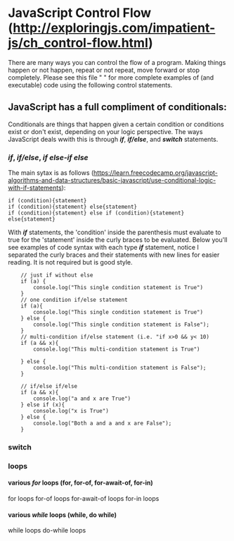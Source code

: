 # JavaScript Control Flow (http://exploringjs.com/impatient-js/ch_control-flow.html)
There are many ways you can control the flow of a program. Making things happen or not happen, repeat or not repeat, move forward or stop completely.
Please see this file " " for more complete examples of (and executable) code using the following control statements.
## JavaScript has a full compliment of conditionals:
Conditionals are things that happen given a certain condition or conditions exist or don't exist, depending on your logic perspective. The ways JavaScript deals wwith this is through _**if**_, _**if/else**_, and _**switch**_ statements.

### _if_, _if/else_, _if else-if else_
The main sytax is as follows (https://learn.freecodecamp.org/javascript-algorithms-and-data-structures/basic-javascript/use-conditional-logic-with-if-statements):
```
if (condition){statement}
if (condition){statement} else{statement}
if (condition){statement} else if (condition){statement} else{statement}
```
With _**if**_ statements, the 'condition' inside the parenthesis must evaluate to true for the 'statement' inside the curly braces to be evaluated.
Below you'll see examples of code syntax with each type _**if**_ statement, notice I separated the curly braces and their statements with new lines for easier reading. It is not required but is good style.
```
    // just if without else
    if (a) {
        console.log("This single condition statement is True")
    }
    // one condition if/else statement
    if (a){
        console.log("This single condition statement is True")
    } else {
        console.log("This single condition statement is False");
    }
    // multi-condition if/else statement (i.e. "if x>0 && y< 10)
    if (a && x){
        console.log("This multi-condition statement is True")

    } else {
        console.log("This multi-condition statement is False");
    }
    
    // if/else if/else
    if (a && x){
        console.log("a and x are True")
    } else if (x){
        console.log("x is True")
    } else {
        console.log("Both a and a and x are False");
    }
```
### switch

### loops
  #### various _for_ loops (for, for-of, for-await-of, for-in)
  for loops
  for-of loops
  for-await-of loops
  for-in loops
  
  #### various _while_ loops (while, do while)
  while loops
  do-while loops


